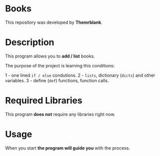 # Books

This repository was developed by **Themrblank**.

# Description

This program allows you to **add / list** books.

The purpose of the project is learning this conditions:

1 - one lined `if / else` condutions.
2 - `lists`, dictionary (`dicts`) and other variables.
3 - define (`def`) functions, function calls.

# Required Libraries

This program **does not** require any libraries right now.

# Usage

When you start **the program will guide you** with the process.
